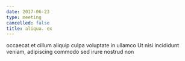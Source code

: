```yaml
---
date: 2017-06-23
type: meeting
cancelled: false
title: aliqua. ex
---
```

occaecat et cillum aliquip culpa voluptate in ullamco Ut nisi incididunt veniam, adipiscing commodo sed irure nostrud non